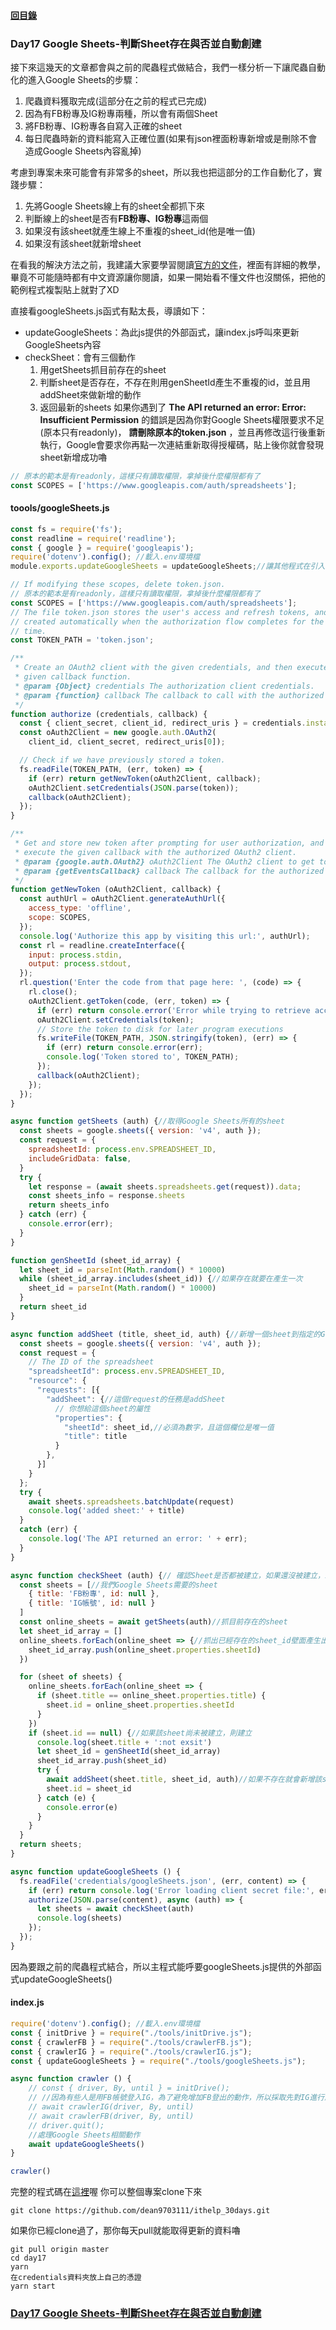#### [回目錄](../README.md)
### Day17 Google Sheets-判斷Sheet存在與否並自動創建

接下來這幾天的文章都會與之前的爬蟲程式做結合，我們一樣分析一下讓爬蟲自動化的進入Google Sheets的步驟：
1. 爬蟲資料獲取完成(這部分在之前的程式已完成)
2. 因為有FB粉專及IG粉專兩種，所以會有兩個Sheet
3. 將FB粉專、IG粉專各自寫入正確的sheet
4. 每日爬蟲時新的資料能寫入正確位置(如果有json裡面粉專新增或是刪除不會造成Google Sheets內容亂掉)

考慮到專案未來可能會有非常多的sheet，所以我也把這部分的工作自動化了，實踐步驟：
1. 先將Google Sheets線上有的sheet全都抓下來
2. 判斷線上的sheet是否有**FB粉專、IG粉專**這兩個
3. 如果沒有該sheet就產生線上不重複的sheet_id(他是唯一值)
4. 如果沒有該sheet就新增sheet

在看我的解決方法之前，我建議大家要學習閱讀[官方的文件](https://developers.google.com/sheets/api/samples/sheet)，裡面有詳細的教學，畢竟不可能隨時都有中文資源讓你閱讀，如果一開始看不懂文件也沒關係，把他的範例程式複製貼上就對了XD

直接看googleSheets.js函式有點太長，導讀如下：
* updateGoogleSheets：為此js提供的外部函式，讓index.js呼叫來更新GoogleSheets內容
* checkSheet：會有三個動作
  1. 用getSheets抓目前存在的sheet
  2. 判斷sheet是否存在，不存在則用genSheetId產生不重複的id，並且用addSheet來做新增的動作
  3. 返回最新的sheets
如果你遇到了 **The API returned an error: Error: Insufficient Permission** 的錯誤是因為你對Google Sheets權限要求不足(原本只有readonly)， **請刪除原本的token.json** ，並且再修改這行後重新執行，Google會要求你再點一次連結重新取得授權碼，貼上後你就會發現sheet新增成功嚕  
```js
// 原本的範本是有readonly，這樣只有讀取權限，拿掉後什麼權限都有了
const SCOPES = ['https://www.googleapis.com/auth/spreadsheets'];
```
#### toools/googleSheets.js
```js
const fs = require('fs');
const readline = require('readline');
const { google } = require('googleapis');
require('dotenv').config(); //載入.env環境檔
module.exports.updateGoogleSheets = updateGoogleSheets;//讓其他程式在引入時可以使用這個函式

// If modifying these scopes, delete token.json.
// 原本的範本是有readonly，這樣只有讀取權限，拿掉後什麼權限都有了
const SCOPES = ['https://www.googleapis.com/auth/spreadsheets'];
// The file token.json stores the user's access and refresh tokens, and is
// created automatically when the authorization flow completes for the first
// time.
const TOKEN_PATH = 'token.json';

/**
 * Create an OAuth2 client with the given credentials, and then execute the
 * given callback function.
 * @param {Object} credentials The authorization client credentials.
 * @param {function} callback The callback to call with the authorized client.
 */
function authorize (credentials, callback) {
  const { client_secret, client_id, redirect_uris } = credentials.installed;
  const oAuth2Client = new google.auth.OAuth2(
    client_id, client_secret, redirect_uris[0]);

  // Check if we have previously stored a token.
  fs.readFile(TOKEN_PATH, (err, token) => {
    if (err) return getNewToken(oAuth2Client, callback);
    oAuth2Client.setCredentials(JSON.parse(token));
    callback(oAuth2Client);
  });
}

/**
 * Get and store new token after prompting for user authorization, and then
 * execute the given callback with the authorized OAuth2 client.
 * @param {google.auth.OAuth2} oAuth2Client The OAuth2 client to get token for.
 * @param {getEventsCallback} callback The callback for the authorized client.
 */
function getNewToken (oAuth2Client, callback) {
  const authUrl = oAuth2Client.generateAuthUrl({
    access_type: 'offline',
    scope: SCOPES,
  });
  console.log('Authorize this app by visiting this url:', authUrl);
  const rl = readline.createInterface({
    input: process.stdin,
    output: process.stdout,
  });
  rl.question('Enter the code from that page here: ', (code) => {
    rl.close();
    oAuth2Client.getToken(code, (err, token) => {
      if (err) return console.error('Error while trying to retrieve access token', err);
      oAuth2Client.setCredentials(token);
      // Store the token to disk for later program executions
      fs.writeFile(TOKEN_PATH, JSON.stringify(token), (err) => {
        if (err) return console.error(err);
        console.log('Token stored to', TOKEN_PATH);
      });
      callback(oAuth2Client);
    });
  });
}

async function getSheets (auth) {//取得Google Sheets所有的sheet
  const sheets = google.sheets({ version: 'v4', auth });
  const request = {
    spreadsheetId: process.env.SPREADSHEET_ID,
    includeGridData: false,
  }
  try {
    let response = (await sheets.spreadsheets.get(request)).data;
    const sheets_info = response.sheets
    return sheets_info
  } catch (err) {
    console.error(err);
  }
}

function genSheetId (sheet_id_array) {
  let sheet_id = parseInt(Math.random() * 10000)
  while (sheet_id_array.includes(sheet_id)) {//如果存在就要在產生一次
    sheet_id = parseInt(Math.random() * 10000)
  }
  return sheet_id
}

async function addSheet (title, sheet_id, auth) {//新增一個sheet到指定的Google Sheets
  const sheets = google.sheets({ version: 'v4', auth });
  const request = {
    // The ID of the spreadsheet
    "spreadsheetId": process.env.SPREADSHEET_ID,
    "resource": {
      "requests": [{
        "addSheet": {//這個request的任務是addSheet
          // 你想給這個sheet的屬性
          "properties": {
            "sheetId": sheet_id,//必須為數字，且這個欄位是唯一值
            "title": title
          }
        },
      }]
    }
  };
  try {
    await sheets.spreadsheets.batchUpdate(request)
    console.log('added sheet:' + title)
  }
  catch (err) {
    console.log('The API returned an error: ' + err);
  }
}

async function checkSheet (auth) {// 確認Sheet是否都被建立，如果還沒被建立，就新增
  const sheets = [//我們Google Sheets需要的sheet
    { title: 'FB粉專', id: null },
    { title: 'IG帳號', id: null }
  ]
  const online_sheets = await getSheets(auth)//抓目前存在的sheet
  let sheet_id_array = []
  online_sheets.forEach(online_sheet => {//抓出已經存在的sheet_id壁面產生出一樣的id
    sheet_id_array.push(online_sheet.properties.sheetId)
  })

  for (sheet of sheets) {
    online_sheets.forEach(online_sheet => {
      if (sheet.title == online_sheet.properties.title) {
        sheet.id = online_sheet.properties.sheetId
      }
    })
    if (sheet.id == null) {//如果該sheet尚未被建立，則建立
      console.log(sheet.title + ':not exsit')
      let sheet_id = genSheetId(sheet_id_array)
      sheet_id_array.push(sheet_id)
      try {
        await addSheet(sheet.title, sheet_id, auth)//如果不存在就會新增該sheet
        sheet.id = sheet_id
      } catch (e) {
        console.error(e)
      }
    }
  }
  return sheets;
}

async function updateGoogleSheets () {
  fs.readFile('credentials/googleSheets.json', (err, content) => {
    if (err) return console.log('Error loading client secret file:', err);
    authorize(JSON.parse(content), async (auth) => {
      let sheets = await checkSheet(auth)
      console.log(sheets)
    });
  });
}
```
因為要跟之前的爬蟲程式結合，所以主程式能呼要googleSheets.js提供的外部函式updateGoogleSheets()
#### index.js
```js
require('dotenv').config(); //載入.env環境檔
const { initDrive } = require("./tools/initDrive.js");
const { crawlerFB } = require("./tools/crawlerFB.js");
const { crawlerIG } = require("./tools/crawlerIG.js");
const { updateGoogleSheets } = require("./tools/googleSheets.js");

async function crawler () {
    // const { driver, By, until } = initDrive();
    // //因為有些人是用FB帳號登入IG，為了避免增加FB登出的動作，所以採取先對IG進行爬蟲
    // await crawlerIG(driver, By, until)
    // await crawlerFB(driver, By, until)
    // driver.quit();
    //處理Google Sheets相關動作
    await updateGoogleSheets()
}

crawler()
```

完整的程式碼在[這裡](https://github.com/dean9703111/ithelp_30days/day17)喔
你可以整個專案clone下來  
```
git clone https://github.com/dean9703111/ithelp_30days.git
```
如果你已經clone過了，那你每天pull就能取得更新的資料嚕  
```
git pull origin master
cd day17
yarn
在credentials資料夾放上自己的憑證
yarn start
```
### [Day17 Google Sheets-判斷Sheet存在與否並自動創建](/day17/README.md)